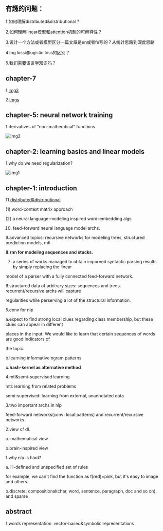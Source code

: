 ## 有趣的问题：

1.如何理解distributed&distributional？

2.如何理解linear模型和attention机制的可解释性？

3.设计一个方法或者模型区分一篇文章是en或者fe写的？从统计思路到深度思路

4.log loss和logistic loss的区别？

5.我们需要语言学知识吗？

## chapter-7

1.[img3](http://wx1.sinaimg.cn/mw690/aba7d18bly1g2btns5anuj220c0juqbc.jpg)

2.[imgs](http://wx1.sinaimg.cn/mw690/aba7d18bly1g2btnmap3gj22120skn7j.jpg)

## chapter-5: neural network training

1.derivatives of "non-mathemtical" functions

![img2](http://wx1.sinaimg.cn/mw690/aba7d18bgy1g2b9ghb4uyj223u0kaqf1.jpg)

## chapter-2: learning basics and linear models

1.why do we need regularization?

![img1](http://wx3.sinaimg.cn/mw690/aba7d18bly1g2alqsw9kzj21300hywl9.jpg)

## chapter-1: introduction

11.[distributed&distributional](https://zhuanlan.zhihu.com/p/22386230)

(1) word-context matrix approach

(2) a neural language-modeling inspired word-embedding algs

10. feed-forward neural language model archs.

9.advanced topics: recursive networks for modeling trees, structured prediction models, mtl.

**8.rnn for modeling sequences and stacks.**

7. a series of works managed to obtain imporved syntactic parsing results by simply replacing the linear

model of a parser with a fully connected feed-forward network.

6.structured data of arbitrary sizes: sequences and trees. recurrent/recursive archs will capture

regularities while perserving a lot of the structural information.

5.conv for nlp

a.expect to find strong local clues regarding class membership, but these clues can appear in different

places in the input. We would like to learn that certain sequences of words are good indicators of
 
 the topic.
 
 b.learning informative ngram patterns
 
 **c.hash-kernel as alternative method**
 
 
 
4.mtl&semi-supervised learning

mtl: learning from related problems

semi-supervised: learning from external, unannotated data

3.two important archs in nlp

feed-forward networks(conv: local patterns) and recurrent/recursive networks.

2.view of dl.

a. mathematical view

b.brain-inspired view

1.why nlp is hard?

a. ill-defined and unspecified set of rules

for example, we can't find the function as f(red)=pink, but it's easy to image and others.

b.discrete, compositional(char, word, sentence, paragraph, doc and so on), and sparse

## abstract

1.words representation: vector-based&symbolic representations

